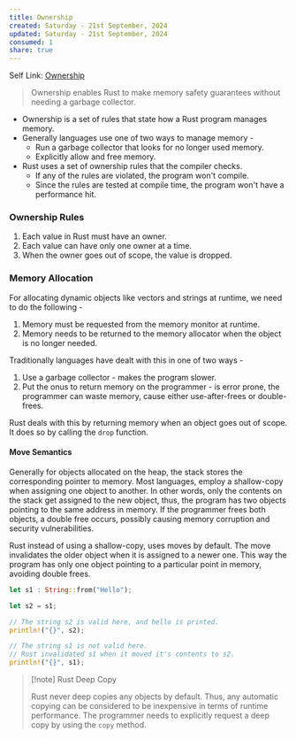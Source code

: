 ```yaml
---
title: Ownership
created: Saturday - 21st September, 2024
updated: Saturday - 21st September, 2024
consumed: 1
share: true
---
```


Self Link: [Ownership](Ownership.md)

 > 
 > Ownership enables Rust to make memory safety guarantees without needing a garbage collector.

* Ownership is a set of rules that state how a Rust program manages memory.
* Generally languages use one of two ways to manage memory - 
  * Run a garbage collector that looks for no longer used memory.
  * Explicitly allow and free memory.
* Rust uses a set of ownership rules that the compiler checks.
  * If any of the rules are violated, the program won't compile.
  * Since the rules are tested at compile time, the program won't have a performance hit.

### Ownership Rules

1. Each value in Rust must have an owner.
1. Each value can have only one owner at a time.
1. When the owner goes out of scope, the value is dropped.

### Memory Allocation

For allocating dynamic objects like vectors and strings at runtime, we need to do the following - 

1. Memory must be requested from the memory monitor at runtime.
1. Memory needs to be returned to the memory allocator when the object is no longer needed.

Traditionally languages have dealt with this in one of two ways - 

1. Use a garbage collector - makes the program slower.
1. Put the onus to return memory on the programmer - is error prone, the programmer can waste memory, cause either use-after-frees or double-frees.

Rust deals with this by returning memory when an object goes out of scope. It does so by calling the `drop` function.

#### Move Semantics

Generally for objects allocated on the heap, the stack stores the corresponding pointer to memory. 
Most languages, employ a shallow-copy when assigning one object to another. In other words, only the contents on the stack get assigned to the new object, thus, the program has two objects pointing to the same address in memory. If the programmer frees both objects, a double free occurs, possibly causing memory corruption and security vulnerabilities.

Rust instead of using a shallow-copy, uses moves by default. The move invalidates the older object when it is assigned to a newer one. This way the program has only one object pointing to a particular point in memory, avoiding double frees.

````rust
let s1 : String::from("Hello");

let s2 = s1;

// The string s2 is valid here, and hello is printed.
println!("{}", s2);

// The string s1 is not valid here.
// Rust invalidated s1 when it moved it's contents to s2.
println!("{}", s1);
````

 > 
 > \[!note\]  Rust Deep Copy
 > 
 > Rust never deep copies any objects by default. Thus, any automatic copying can be considered to be inexpensive in terms of runtime performance. The programmer needs to explicitly request a deep copy by using the `copy` method.
